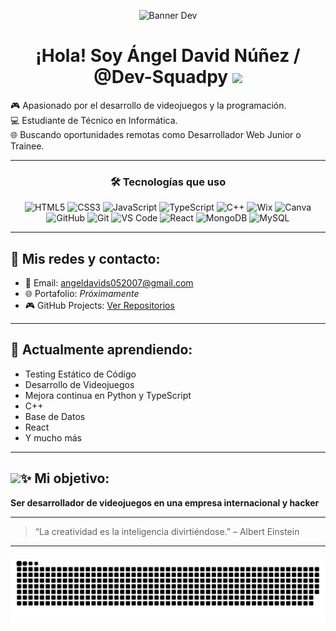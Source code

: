 <p align="center">
  <img src="https://softwaredeprogramacion.wordpress.com/wp-content/uploads/2018/12/a8df46b3a73779864851bf875d2861e6e6930a11_hq.gif" alt="Banner Dev" width="600"/>
</p>

# <h1 align="center"><b>¡Hola! Soy Ángel David Núñez / @Dev-Squadpy  </b><img src="https://media.giphy.com/media/hvRJCLFzcasrR4ia7z/giphy.gif" width="35"></h1>

🎮 Apasionado por el desarrollo de videojuegos y la programación.  
💻 Estudiante de Técnico en Informática.  
🌐 Buscando oportunidades remotas como Desarrollador Web Junior o Trainee.

---

<h3 align="center">🛠️ Tecnologías que uso</h3>
<p align="center">
  <img src="https://cdn.jsdelivr.net/gh/devicons/devicon/icons/html5/html5-original.svg" alt="HTML5" height="50"/>
  <img src="https://cdn.jsdelivr.net/gh/devicons/devicon/icons/css3/css3-original.svg" alt="CSS3" height="50"/>
  <img src="https://cdn.jsdelivr.net/gh/devicons/devicon/icons/javascript/javascript-original.svg" alt="JavaScript" height="50"/>
  <img src="https://cdn.jsdelivr.net/gh/devicons/devicon/icons/typescript/typescript-original.svg" alt="TypeScript" height="50"/>
  <img src="https://cdn.jsdelivr.net/gh/devicons/devicon/icons/cplusplus/cplusplus-original.svg" alt="C++" height="50"/>
  <img src="https://img.shields.io/badge/Wix-000?style=for-the-badge&logo=wix&logoColor=white" alt="Wix" height="30"/>
  <img src="https://img.shields.io/badge/Canva-00C4CC?style=for-the-badge&logo=canva&logoColor=white" alt="Canva" height="30"/>
  <img src="https://cdn.jsdelivr.net/gh/devicons/devicon/icons/github/github-original.svg" alt="GitHub" height="50"/>
  <img src="https://cdn.jsdelivr.net/gh/devicons/devicon/icons/git/git-original.svg" alt="Git" height="50"/>
  <img src="https://cdn.jsdelivr.net/gh/devicons/devicon/icons/vscode/vscode-original.svg" alt="VS Code" height="50"/>
  <img src="https://cdn.jsdelivr.net/gh/devicons/devicon/icons/react/react-original.svg" alt="React" height="50"/>
  <img src="https://cdn.jsdelivr.net/gh/devicons/devicon/icons/mongodb/mongodb-original.svg" alt="MongoDB" height="50"/>
  <img src="https://cdn.jsdelivr.net/gh/devicons/devicon/icons/mysql/mysql-original.svg" alt="MySQL" height="50"/>
</p>


---

## 🔗 Mis redes y contacto:

- 📧 Email: angeldavids052007@gmail.com
- 🌐 Portafolio: *Próximamente*
- 🎮 GitHub Projects: [Ver Repositorios](https://github.com/Dev-Squadpy)

---

## 🚀 Actualmente aprendiendo:
- Testing Estático de Código
- Desarrollo de Videojuegos
- Mejora continua en Python y TypeScript
- C++
- Base de Datos
- React
- Y mucho más

---

## <picture ><img src = "https://github.com/7oSkaaa/7oSkaaa/blob/main/Images/about_me.gif?raw=true" width = 50px></picture>✨ Mi objetivo:
**Ser desarrollador de videojuegos en una empresa internacional y hacker**

---

> “La creatividad es la inteligencia divirtiéndose.” – Albert Einstein




_________________________________________________________
<p align="center">
  <img  src="https://raw.githubusercontent.com/Elanza-48/Elanza-48/main/resources/img/github-contribution-grid-snake.svg"
    alt="example" />
</p>
